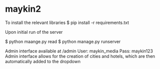 # maykin2

To install the relevant libraries
$ pip install -r requirements.txt

Upon initial run of the server

$ python maange.py read
$ python manage.py runserver

Admin interface available at /admin
User: maykin_media
Pass: maykin123
Admin interface allows for the creation of cities and hotels, which are then automatically added to the dropdown
